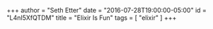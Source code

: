 +++
author = "Seth Etter"
date = "2016-07-28T19:00:00-05:00"
id = "L4nI5XfQTDM"
title = "Elixir Is Fun"
tags = [ "elixir" ]
+++

